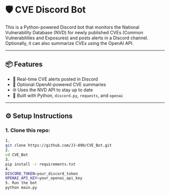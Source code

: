 # 🛡️ CVE Discord Bot

This is a Python-powered Discord bot that monitors the National Vulnerability Database (NVD) for newly published CVEs (Common Vulnerabilities and Exposures) and posts alerts in a Discord channel. Optionally, it can also summarize CVEs using the OpenAI API.

---

## 📦 Features

- 🔔 Real-time CVE alerts posted in Discord
- 💬 Optional OpenAI-powered CVE summaries
- 🌐 Uses the NVD API to stay up to date
- 🧠 Built with Python, `discord.py`, `requests`, and `openai`

---

## ⚙️ Setup Instructions

### 1. Clone this repo:
```bash
1.
git clone https://github.com/JJ-890/CVE_Bot.git
2.
cd CVE_Bot
3.
pip install -r requirements.txt
4.
DISCORD_TOKEN=your_discord_token
OPENAI_API_KEY=your_openai_api_key
5. Run the bot
python main.py
